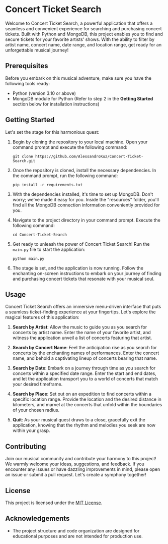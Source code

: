 # Concert Ticket Search

Welcome to Concert Ticket Search, a powerful application that offers a seamless and convenient experience for searching and purchasing concert tickets. Built with Python and MongoDB, this project enables you to find and secure tickets for your favorite artists' shows. With the ability to filter by artist name, concert name, date range, and location range, get ready for an unforgettable musical journey!

## Prerequisites

Before you embark on this musical adventure, make sure you have the following tools ready:

- Python (version 3.10 or above)
- MongoDB module for Python (Refer to step 2 in the **Getting Started** section below for installation instructions)

## Getting Started

Let's set the stage for this harmonious quest:

1. Begin by cloning the repository to your local machine. Open your command prompt and execute the following command:

   ```
   git clone https://github.com/AlessandroKuz/Concert-Ticket-Search.git
   ```

2. Once the repository is cloned, install the necessary dependencies. In the command prompt, run the following command:

   ```
   pip install -r requirements.txt
   ```

3. With the dependencies installed, it's time to set up MongoDB. Don't worry; we've made it easy for you. Inside the "resources" folder, you'll find all the MongoDB connection information conveniently provided for you.

4. Navigate to the project directory in your command prompt. Execute the following command:

   ```
   cd Concert-Ticket-Search
   ```

5. Get ready to unleash the power of Concert Ticket Search! Run the `main.py` file to start the application:

   ```
   python main.py
   ```

6. The stage is set, and the application is now running. Follow the enchanting on-screen instructions to embark on your journey of finding and purchasing concert tickets that resonate with your musical soul.

## Usage

Concert Ticket Search offers an immersive menu-driven interface that puts a seamless ticket-finding experience at your fingertips. Let's explore the magical features of this application:

1. **Search by Artist**: Allow the music to guide you as you search for concerts by artist name. Enter the name of your favorite artist, and witness the application unveil a list of concerts featuring that artist.

2. **Search by Concert Name**: Feel the anticipation rise as you search for concerts by the enchanting names of performances. Enter the concert name, and behold a captivating lineup of concerts bearing that name.

3. **Search by Date**: Embark on a journey through time as you search for concerts within a specified date range. Enter the start and end dates, and let the application transport you to a world of concerts that match your desired timeframe.

4. **Search by Place**: Set out on an expedition to find concerts within a specific location range. Provide the location and the desired distance in kilometers, and marvel at the concerts that unfold within the boundaries of your chosen radius.

5. **Quit**: As your musical quest draws to a close, gracefully exit the application, knowing that the rhythm and melodies you seek are now within your grasp.

## Contributing

Join our musical community and contribute your harmony to this project! We warmly welcome your ideas, suggestions, and feedback. If you encounter any issues or have dazzling improvements in mind, please open an issue or submit a pull request. Let's create a symphony together!

## License

This project is licensed under the [MIT License](LICENSE).

## Acknowledgements

- The project structure and code organization are designed for educational purposes and are not intended for production use.
